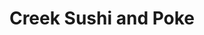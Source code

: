 ---
layout: place
title: "Creek Sushi and Poke"
permalink: /oklahoma/oklahoma-city/creek-sushi-and-poke.html
stateAbbr: OK
stateName: Oklahoma
cityName: Oklahoma City
seo:
  name: "Creek Sushi and Poke"
  type: Restaurant
  links: https://www.creeksushiokc.com/
description: "Looking for sushi in Oklahoma City, Oklahoma? Check out Creek Sushi and Poke for a delightful Japanese dining experience. Enjoy a variety of sushi and other ..."
place_id: ChIJ4z4LC7AFsocRSiQzGxtHXSY
photos:
  - name: >-
      places/ChIJ4z4LC7AFsocRSiQzGxtHXSY/photos/AeeoHcK2o7wYWyJs62EArRoxJ9nNddhiXnr1VWPyxJxqdD-Vkha52q6oZEnwNQpAaI61jeO9rmc01NDTF9Ay5JAUpZ9pM2ed_m6-dGAQKpdN8CCKQh3JVaYzM2dvndfehQRMzMOotT72fkwcj2Wi3aq7JQn3KFPwcDS21HQ-fkqZoutsn2vtnm3UDK0v1DTr3R7aRs7snNF0qpIGvG20gyk0ZjX0HaT6OJC_stUdtJmhdNQ-6PIIHL8nIrbp5MVvMubEdQE0qcOmTkdYBUkuaBEhfcdFSBPCZqL-Qp1VB9TirJosrI6zdbdbxPi0QoZ4E8eStrzeVZQCUkcaxB1BQR28RrY3x8cmqk9hnI2Y2BRLpYze2kimwtRLBa0AyeMz7fpzjPwD-Mmj993rF8Frd3eWHmqyww-sQPzzvu0DOERk6b4HSg
    widthPx: 4000
    heightPx: 3000
    authorAttributions:
      - displayName: Mumen Rider
        uri: https://maps.google.com/maps/contrib/108554696418672128103
        photoUri: >-
          https://lh3.googleusercontent.com/a-/ALV-UjVuORJwqFSqmMIJfFHD8hJM3fW-U9n-kH803VzwB-peP61d0uZZ=s100-p-k-no-mo
    flagContentUri: >-
      https://www.google.com/local/imagery/report/?cb_client=maps_api_places.places_api&image_key=!1e10!2sCIHM0ogKEICAgIC39YPxGw&hl=en-US
    googleMapsUri: >-
      https://www.google.com/maps/place//data=!3m4!1e2!3m2!1sCIHM0ogKEICAgIC39YPxGw!2e10!4m2!3m1!1s0x87b205b00b0b3ee3:0x265d471b1b33244a
  - name: >-
      places/ChIJ4z4LC7AFsocRSiQzGxtHXSY/photos/AeeoHcK4d0ItcZy-MZ8wXVFBMPEVk1fk13hMwypfwSuhsacJRQEuYs2YU_TdlJIQGLmJOStzS3cyMTe0RzqJ8tddkaQru4wVCaOVFnRyT53PVXxuVtH8dNVXnZLy3vU4CwaxYjx3tgjswG-zhaKNhxg1GYWm-nrrnVCccxOkVGlZFA7i3wCAZf_-iIZ7RfVJ9x-nVQCqTr9YcUMCJWpcpQJ7ClHnOectKn0k9Cr2USwbBOONAeEbEZkQwqLZR3UXjzePdkUcUKdxBTjrFSfS7gQcJGo90Ui0Qwxubh16graFZ6AhFtahc84BWsG_4HARF0iTDxcYoDs4ZFk3p87VXwqopHDlNhGPe2MXAmROGUyFDuk-unR36cSX2AaJTStbRZwoI7d5GZ9cYLQm7JwOwawkUqFmR6pYus-sfJrTNrwZC-Uq6OA
    widthPx: 4080
    heightPx: 3072
    authorAttributions:
      - displayName: Brad Falkner
        uri: https://maps.google.com/maps/contrib/114093010896754921848
        photoUri: >-
          https://lh3.googleusercontent.com/a-/ALV-UjWwnS3jJwt8r-SJqusmV5NxGLGY-4ui3FabBtZEUGJ6X7IU4yureQ=s100-p-k-no-mo
    flagContentUri: >-
      https://www.google.com/local/imagery/report/?cb_client=maps_api_places.places_api&image_key=!1e10!2sCIHM0ogKEICAgIC9yKv4gQE&hl=en-US
    googleMapsUri: >-
      https://www.google.com/maps/place//data=!3m4!1e2!3m2!1sCIHM0ogKEICAgIC9yKv4gQE!2e10!4m2!3m1!1s0x87b205b00b0b3ee3:0x265d471b1b33244a
  - name: >-
      places/ChIJ4z4LC7AFsocRSiQzGxtHXSY/photos/AeeoHcJ5c5Qdxq2Dq3XPEYJaf2XOXBORjm5XrfmiGyLjy92qlGlLG7Asc1Ya1BlPaCewX05twBqWmRPsk0vwVLD6J6eAfBeXQv-Hj2Df1j_p0ol8ir6ldEHSVcjxpbkr0b9ucddWTSE9aGN9yE054g1f-JHd791ks-4Zc1hxeJnk9V8hOZNhxkhegJ2bGCcGstHGV-thx3ZwIbhSvTHCZ8ie5V1bNRpXc9_XzdbexbShC8NrliwDyiT6MYtV8sLQ1kZ6KQhZIQHtBNes-R2vlUfg3lhc1fSi7AG6H-G84GMeygEFirkO6HOt44qZJD6nb1j1lATJeFRPJE5rvxJW0XXKMmcZQjQES5dNLXD7nsY7-po8pSYB3gmNJzYRPWrF19vuGRudgNPFcvi9wyW1oGVk0sdx6HU5y5GFuEB_PuM0FRSGJkdC
    widthPx: 3024
    heightPx: 4032
    authorAttributions:
      - displayName: Casey
        uri: https://maps.google.com/maps/contrib/108120572936736651011
        photoUri: >-
          https://lh3.googleusercontent.com/a/ACg8ocJ1gg_--siipldqEBCGKLRmtYxUAWxVHFSp_JQTx2HbO6u7Kuo=s100-p-k-no-mo
    flagContentUri: >-
      https://www.google.com/local/imagery/report/?cb_client=maps_api_places.places_api&image_key=!1e10!2sCIHM0ogKEICAgMDg0K_7pAE&hl=en-US
    googleMapsUri: >-
      https://www.google.com/maps/place//data=!3m4!1e2!3m2!1sCIHM0ogKEICAgMDg0K_7pAE!2e10!4m2!3m1!1s0x87b205b00b0b3ee3:0x265d471b1b33244a
  - name: >-
      places/ChIJ4z4LC7AFsocRSiQzGxtHXSY/photos/AeeoHcKLAvwiM4wNVDq86z_Jx-zLuLQ9_5xaSMgJXpv624NABqYz09kVe2KTdo4N31EZcIIpYqmjncagyYgHvjYV6REcZhUdJQXy3yDuvEADoRFuCvb36WRcgL42M-gFqb2V59vdLLLZ_b4z8jYudVGtpNyVRRJzoOJdVtaVVO0U6n9p3pCDEdD84n_qlIhkFXy8QAiIYPSCiv89VNR_fNlbZywXYy7EBwQJDxoeb74IC6Cb9XM54AZL76kGe2fzMZkmSxrTeaWI4VDrQZ04cU_RLt7ngsM1GMF3VWIq-iIQlc7yXzWHZifnm3v6wOZxDoX_OjFUV3zwuPu_ND2tZLzBeYON10ZHXng96IFY_gBIoTT4iiQR5fqRKolIMmWUGzFgUgu_9I7A66ZWWKapqtZDuI30WWCIDDJM-Pr4NAf4raqvLQ
    widthPx: 3120
    heightPx: 4160
    authorAttributions:
      - displayName: Mrs. V
        uri: https://maps.google.com/maps/contrib/109413786057198692710
        photoUri: >-
          https://lh3.googleusercontent.com/a-/ALV-UjXRaCN4wDgJ12VuKJX3LGxVC8Sjho_T7-HDhCDGjjiqGmchjAZ02w=s100-p-k-no-mo
    flagContentUri: >-
      https://www.google.com/local/imagery/report/?cb_client=maps_api_places.places_api&image_key=!1e10!2sCIHM0ogKEICAgICHseWDSA&hl=en-US
    googleMapsUri: >-
      https://www.google.com/maps/place//data=!3m4!1e2!3m2!1sCIHM0ogKEICAgICHseWDSA!2e10!4m2!3m1!1s0x87b205b00b0b3ee3:0x265d471b1b33244a
  - name: >-
      places/ChIJ4z4LC7AFsocRSiQzGxtHXSY/photos/AeeoHcJCjq6IQBpK2Y3n-xC1rQn39a5_QQ_Rxtnwyb0SJQ0rpXp1lcXHF8Xw6YGaTmVYHqOXtUOmlpw0vmKS0zcPl4z1F0rnJIyDKRCrOV6Fk32kwQnPGIR6sOrhjy_VXPjmXj51pKrPDiNNqTH5hFqsbIqnEvCPuufPGGVyI-eE7qooQ4GKHTUrmOrsQzkG06fX328AsBGETnXfGAlf9bIxHhfBlF54utn0L8ywgjO8iQcHQ4KxYTtQx2LK5bxc4xquMC65QHmPYGqjoZhNXPkFT6WChdNikOcSPVTl1WSZdVmJET4g15D_MS2xqFzVvYgRzh2r7SBO7vp9SBUrfKyEUOp_AwuvfxcDakA1ORo31GpVmzknSwQHuvoYxzGZ1wEKxoO0yfpBXmWScMWVLzuQHG3i0uNNSz9HwZxao7DLDnvqmw
    widthPx: 4032
    heightPx: 3024
    authorAttributions:
      - displayName: Vak Pi
        uri: https://maps.google.com/maps/contrib/107448119255217755407
        photoUri: >-
          https://lh3.googleusercontent.com/a/ACg8ocIgDi8fh-WKXjIk3iECtHcmyshbBJcXtKiOCXyOcOymosJvFA=s100-p-k-no-mo
    flagContentUri: >-
      https://www.google.com/local/imagery/report/?cb_client=maps_api_places.places_api&image_key=!1e10!2sCIHM0ogKEICAgICdjM3pNg&hl=en-US
    googleMapsUri: >-
      https://www.google.com/maps/place//data=!3m4!1e2!3m2!1sCIHM0ogKEICAgICdjM3pNg!2e10!4m2!3m1!1s0x87b205b00b0b3ee3:0x265d471b1b33244a
  - name: >-
      places/ChIJ4z4LC7AFsocRSiQzGxtHXSY/photos/AeeoHcJq1uC2sTGxWcGcKLXZwoIWCU-6rFxT3ewivgdLgwX3ASs85_rOxAh5Mh3LNyR0EDv8gHgwEraH2mZB9DuOQlbIucHRMtt1c5kxjv04Uzq85-3rLOC8jyzWYi4X4MvtgiVqUJvjfSVjdapYSvOVIWGf0lQzXz0chllqlqGuMqpf-kxhYrMNHIsLUKshAJWoKdufhfiSq-tGDtBdrC4m4KgFoEx6cl4kpgogKv16GIUCUGdzk1vn4WHEvZQdYP6qPe32UwtMXkkunsw2xs4LUO12FlyH3LdFpPumK_27pnqnS5VmPFXo4ZU7VpPYrzGUXbZlUt_1oeu5WN4Tt8y1MesyM-Tw2U02W4GTGEEQ6yfsfZNmEKAC-NIo4SFEemI4z5J0-jR4pucyZwlpUpyEbKg0a_3FtFPAzajtVM2VrYpZw1wo
    widthPx: 3120
    heightPx: 4160
    authorAttributions:
      - displayName: Mrs. V
        uri: https://maps.google.com/maps/contrib/109413786057198692710
        photoUri: >-
          https://lh3.googleusercontent.com/a-/ALV-UjXRaCN4wDgJ12VuKJX3LGxVC8Sjho_T7-HDhCDGjjiqGmchjAZ02w=s100-p-k-no-mo
    flagContentUri: >-
      https://www.google.com/local/imagery/report/?cb_client=maps_api_places.places_api&image_key=!1e10!2sCIHM0ogKEICAgICHscXo9gE&hl=en-US
    googleMapsUri: >-
      https://www.google.com/maps/place//data=!3m4!1e2!3m2!1sCIHM0ogKEICAgICHscXo9gE!2e10!4m2!3m1!1s0x87b205b00b0b3ee3:0x265d471b1b33244a
  - name: >-
      places/ChIJ4z4LC7AFsocRSiQzGxtHXSY/photos/AeeoHcI4RXMShXGLR1AMfve9InBy3xOB2lebWnkuCX05K8ZeaLZYTs6EueqPXbE2laVOBxQ8kmimULkcXrauDEAaOE2r3XXha9TygllTgT5DEmIWo5489QGJegjWr42qgnRWM7M4bqJ1LbtlW-AU686Hh6_8eUIiRUBzqLyzknP1K2ZY9C0iRq-2NVshJIivzf6H3TKEk-E_fT0CGwpSpl3dHLlkBETkWBBiL2p-dp5VQqHO7cO1dPmi-fka2ds9w_bQOFaa1lV9F1biU31xctt1LkMlaantsTUfIuRgHLbS3GGeK7pkNNQ8UVjWD4fhJ3CGWYDlX5iinHEvBnEld1FCvOXwfHJdV_49EmKsxXA_mlT3sVOtYAWI9Tw_cqYGR3KgqgIc6v1iG3ulWtN_1UpcpNZo9dAcpx7uS8ujtk8ub6tTmeSv
    widthPx: 4160
    heightPx: 3120
    authorAttributions:
      - displayName: Mrs. V
        uri: https://maps.google.com/maps/contrib/109413786057198692710
        photoUri: >-
          https://lh3.googleusercontent.com/a-/ALV-UjXRaCN4wDgJ12VuKJX3LGxVC8Sjho_T7-HDhCDGjjiqGmchjAZ02w=s100-p-k-no-mo
    flagContentUri: >-
      https://www.google.com/local/imagery/report/?cb_client=maps_api_places.places_api&image_key=!1e10!2sCIHM0ogKEICAgICHsaX0ggE&hl=en-US
    googleMapsUri: >-
      https://www.google.com/maps/place//data=!3m4!1e2!3m2!1sCIHM0ogKEICAgICHsaX0ggE!2e10!4m2!3m1!1s0x87b205b00b0b3ee3:0x265d471b1b33244a
  - name: >-
      places/ChIJ4z4LC7AFsocRSiQzGxtHXSY/photos/AeeoHcJLsZz_SP1OhJb57E3jwSjh03nKGWlWj0XQb48ONt7SK-ktaSOw_dSWZGbONn-aB6NyXW-kVSKk8nkqsjfYEyLAaDwEyeNIpKBzrSV5cDjWeGty2mTbXMdS3eRy5VYuVIugW-UHf1ZgfgF2jI_xQ1ZE-vvTWFB6G4XsQHxkJTpEWEZtwzsdXGY7MaR6v1GC1NCQ5_LTPUQc1VQy3E7jtT4JSnVWZjXoWzNigt9HBkUpBU7TkqxPtJKXL-zNGxBWkt4MmJiGo36nv0u7nEjr2LZfOZ_gDZrdw7i7tVMFr7MyxMviJ01XVnaZZz18ko4Er9LKUtUmPRUmWZCF0CazzlILxTebo6Zut0jtE2WuS6rwhBjVyyas5iWQn3TIhOab83VLbdoO-EP36L-SVQGogWjlc1b9uxS8YDZW3ajHn-j9-g
    widthPx: 4032
    heightPx: 3024
    authorAttributions:
      - displayName: Noree Tyler
        uri: https://maps.google.com/maps/contrib/106391390639669990365
        photoUri: >-
          https://lh3.googleusercontent.com/a-/ALV-UjVny92JEDTNTxGGfQIBt3TdbtPQtLMFy-MPFTbYHwJ4dttNPfg=s100-p-k-no-mo
    flagContentUri: >-
      https://www.google.com/local/imagery/report/?cb_client=maps_api_places.places_api&image_key=!1e10!2sCIHM0ogKEICAgIDL6bXTfg&hl=en-US
    googleMapsUri: >-
      https://www.google.com/maps/place//data=!3m4!1e2!3m2!1sCIHM0ogKEICAgIDL6bXTfg!2e10!4m2!3m1!1s0x87b205b00b0b3ee3:0x265d471b1b33244a
  - name: >-
      places/ChIJ4z4LC7AFsocRSiQzGxtHXSY/photos/AeeoHcJgnoDa6Z7D_FlrNvSO4tMT-jYU4l_Q8MbOwWt95ArkLts8gR41KU-YuzLJIA7P9SKJU6iFZH9FsFt-4IkA4Zwz_EHpJgByzskTrfMWEJYIt0U1QYoKeSCgfWb3NjBYVb8ZCPSgbBPK47YTorMApr4JtSvwx2qV73rHRWVtyCeYCfpcT51ItPW7FIAHg_glAgBKwR0MaIb3BFcOTAWY3Aq5QnEr6hdnsxn3A7ezVbbvnBQa0Apichj0N0RjVb3hjK6DiZ9MEQl9nwusmpu4DyFqZwZSz4zfud-X0clKWOeNEW9e1ZY5FDcM678xBQCGJL2fK8Q77B7b45TWrmXbuHaBUdbLJvZwJOrkR5uB9q4CakSqflEzBcu6P9U4YetD5kMnnRSD7Gh9HyJFMevT9eyuauihQaPTQMPBsov5uqY
    widthPx: 3000
    heightPx: 4000
    authorAttributions:
      - displayName: Justin Colvard
        uri: https://maps.google.com/maps/contrib/108683583806256969141
        photoUri: >-
          https://lh3.googleusercontent.com/a-/ALV-UjVqKxH3GG_yf8n5qoswoNRsnxCwuWz4EDlP7C1l-I7eKVOtShaHqA=s100-p-k-no-mo
    flagContentUri: >-
      https://www.google.com/local/imagery/report/?cb_client=maps_api_places.places_api&image_key=!1e10!2sCIHM0ogKEICAgICvpY_XQg&hl=en-US
    googleMapsUri: >-
      https://www.google.com/maps/place//data=!3m4!1e2!3m2!1sCIHM0ogKEICAgICvpY_XQg!2e10!4m2!3m1!1s0x87b205b00b0b3ee3:0x265d471b1b33244a
  - name: >-
      places/ChIJ4z4LC7AFsocRSiQzGxtHXSY/photos/AeeoHcKvINI_alw6Lyouv19fkcAlGHnhEEsZkY58lqodvQYeQV1LLOvk04naOdZAtLMFIJrDSvX-bV4flcnSfWZDzWcc4riEg-SpBl2PtfuBU24fTEUPDwt0lMoUdZPgYC7xy2OYH2p8DIaH46n9dBMrJOjBF1HjZ9361F8ogBmC-6JMvWssv_fix9QBUWGv2QvkwtDEoF782A1ocbUIa50VKUpM8n6gc7hXfwyT5wBO-2ZRS8VeBq54roXGwvmnnin2-XZRTimuhHvkfed6rcDbvv91YwRXl7K0YsNEKualX5HsutA69egktmwwCumwzy3du8yrp4dfR6jMaUMyXq-RkQ4Q2vv6SyebGycMCqgjjh-7Ll781utcWEQd7ZjAS0AeUAG5K5RpmXdzjygbO3eaaxgQ1rGWQkBlmUo_4Xg4C-dRxiH2
    widthPx: 3072
    heightPx: 4080
    authorAttributions:
      - displayName: Sally Campbell
        uri: https://maps.google.com/maps/contrib/113047003072298053564
        photoUri: >-
          https://lh3.googleusercontent.com/a-/ALV-UjUN4sC0RiOmWG2rdyTGAwpmP7tbgyS2Sa2887ED8TlPPgXKZonbiQ=s100-p-k-no-mo
    flagContentUri: >-
      https://www.google.com/local/imagery/report/?cb_client=maps_api_places.places_api&image_key=!1e10!2sCIHM0ogKEICAgICj-Pem8QE&hl=en-US
    googleMapsUri: >-
      https://www.google.com/maps/place//data=!3m4!1e2!3m2!1sCIHM0ogKEICAgICj-Pem8QE!2e10!4m2!3m1!1s0x87b205b00b0b3ee3:0x265d471b1b33244a
address: 9517 N Council Rd, Oklahoma City, OK 73162, USA
street: 9517 N Council Rd
city: Oklahoma City
state: OK
zip: '73162'
country: USA
neighborhood: Harvest Hills
latitude: '35.568015'
longitude: '-97.656687'
accessibility_options:
  wheelchairAccessibleParking: true
  wheelchairAccessibleEntrance: true
  wheelchairAccessibleRestroom: true
  wheelchairAccessibleSeating: true
business_status: OPERATIONAL
name: Creek Sushi and Poke
google_maps_links:
  directionsUri: >-
    https://www.google.com/maps/dir//''/data=!4m7!4m6!1m1!4e2!1m2!1m1!1s0x87b205b00b0b3ee3:0x265d471b1b33244a!3e0
  placeUri: https://maps.google.com/?cid=2764443928021378122
  writeAReviewUri: >-
    https://www.google.com/maps/place//data=!4m3!3m2!1s0x87b205b00b0b3ee3:0x265d471b1b33244a!12e1
  reviewsUri: >-
    https://www.google.com/maps/place//data=!4m4!3m3!1s0x87b205b00b0b3ee3:0x265d471b1b33244a!9m1!1b1
  photosUri: >-
    https://www.google.com/maps/place//data=!4m3!3m2!1s0x87b205b00b0b3ee3:0x265d471b1b33244a!10e5
primary_type: Restaurant
opening_hours:
  regular: null
  current: null
secondary_opening_hours:
  regular:
    weekdayDescriptions: null
    type: null
  current:
    weekdayDescriptions: null
    type: null
phone: (405) 506-0558
price_level: PRICE_LEVEL_MODERATE
price_range: $10 &ndash; $20
rating: '4.8'
rating_count: 169
website: https://www.creeksushiokc.com/
reviews: null
parking_options: null
payment_options: null
allow_dogs: null
curbside_pickup: null
delivery: null
dine_in: null
good_for_children: null
good_for_groups: null
good_for_sports: null
live_music: null
menu_for_children: null
outdoor_seating: null
reservable: null
restroom: null
serves_beer: null
serves_breakfast: null
serves_brunch: null
serves_cocktails: null
serves_coffee: null
serves_dinner: null
serves_dessert: null
serves_lunch: null
serves_vegetarian_food: null
serves_wine: null
takeout: null
summary: null

---